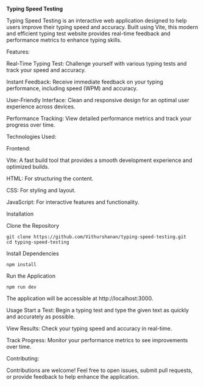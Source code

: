 **Typing Speed Testing**

Typing Speed Testing is an interactive web application designed to help
users improve their typing speed and accuracy. Built using Vite, this 
modern and efficient typing test website provides real-time feedback and 
performance metrics to enhance typing skills.


Features:

Real-Time Typing Test: Challenge yourself with various typing tests and track your speed and accuracy.

Instant Feedback: Receive immediate feedback on your typing performance, including speed (WPM) and accuracy.

User-Friendly Interface: Clean and responsive design for an optimal user experience across devices.

Performance Tracking: View detailed performance metrics and track your progress over time.


Technologies Used:

Frontend:

Vite: A fast build tool that provides a smooth development experience and optimized builds.

HTML: For structuring the content.

CSS: For styling and layout.

JavaScript: For interactive features and functionality.

Installation

Clone the Repository

    git clone https://github.com/Vithurshanan/typing-speed-testing.git
    cd typing-speed-testing
Install Dependencies

    npm install
Run the Application

    npm run dev
The application will be accessible at http://localhost:3000.

Usage
Start a Test: Begin a typing test and type the given text as quickly and accurately as possible.

View Results: Check your typing speed and accuracy in real-time.

Track Progress: Monitor your performance metrics to see improvements over time.


Contributing:

Contributions are welcome! Feel free to open issues, submit pull requests, or provide feedback to help enhance the application.
